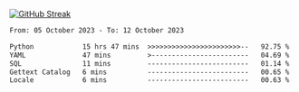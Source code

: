 [![GitHub Streak](https://streak-stats.demolab.com?user=renren-017&theme=sea&hide_border=true&background=DD272700)](https://git.io/streak-stats)

<!--START_SECTION:waka-->

```txt
From: 05 October 2023 - To: 12 October 2023

Python            15 hrs 47 mins  >>>>>>>>>>>>>>>>>>>>>>>--   92.75 %
YAML              47 mins         >------------------------   04.69 %
SQL               11 mins         -------------------------   01.14 %
Gettext Catalog   6 mins          -------------------------   00.65 %
Locale            6 mins          -------------------------   00.63 %
```

<!--END_SECTION:waka-->
